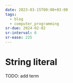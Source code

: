 ```yaml
---
date: 2023-03-15T00:00+03:00
tags:
  - blog
  - computer_programming
sr-due: 2024-02-02
sr-interval: 6
sr-ease: 225
---
```


# String literal

TODO: add term

